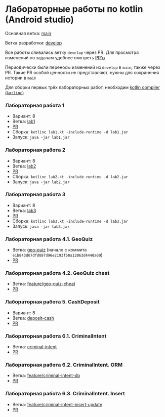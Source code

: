 # Лабораторные работы по kotlin (Android studio)

Основная ветка: [main](https://github.com/K33pQu13t/kotlic-first-steps/tree/main)

Ветка разработки: [develop](https://github.com/K33pQu13t/kotlic-first-steps/tree/develop)

Все работы сливались ветку `develop` через PR. Для просмотра изменений по задачам удобнее смотреть [PR'ы](https://github.com/K33pQu13t/kotlin-first-steps/pulls?q=is%3Apr+is%3Aclosed)

Периодически были переносы изменений из `develop` в `main`, также через PR. Такие PR особой ценности не представляют, нужны для сохранения истории в `main`

Для сборки первых трёх лабораторных работ, необходим [kotlin compiler (`kotlinc`)](https://github.com/JetBrains/kotlin/releases/tag/v2.1.21)

### Лабораторная работа 1

- Вариант: 8
- Ветка: [lab1](https://github.com/K33pQu13t/kotlic-first-steps/tree/lab1)
- [PR](https://github.com/K33pQu13t/kotlin-first-steps/pull/1)
- Сборка: `kotlinc lab1.kt -include-runtime -d lab1.jar`
- Запуск: `java -jar lab1.jar`

### Лабораторная работа 2

- Вариант: 8
- Ветка: [lab2](https://github.com/K33pQu13t/kotlic-first-steps/tree/lab2)
- [PR](https://github.com/K33pQu13t/kotlin-first-steps/pull/2)
- Сборка: `kotlinc lab2.kt -include-runtime -d lab2.jar`
- Запуск: `java -jar lab2.jar`

### Лабораторная работа 3

- Вариант: 8
- Ветка: [lab3](https://github.com/K33pQu13t/kotlic-first-steps/tree/lab3)
- [PR](https://github.com/K33pQu13t/kotlin-first-steps/pull/3)
- Сборка: `kotlinc lab3.kt -include-runtime -d lab3.jar`
- Запуск: `java -jar lab3.jar`

### Лабораторная работа 4.1. GeoQuiz

- Ветка: [geo-quiz](https://github.com/K33pQu13t/kotlic-first-steps/tree/geo-quiz) (начало с коммита `e1b843d07dfd087d96e2193f50a12063d4440a00`)
- [PR](https://github.com/K33pQu13t/kotlin-first-steps/pull/5)

### Лабораторная работа 4.2. GeoQuiz cheat

- Ветка: [feature/geo-quiz-cheat](https://github.com/K33pQu13t/kotlin-first-steps/tree/feature/geo-quiz-cheat)
- [PR](https://github.com/K33pQu13t/kotlin-first-steps/pull/7)

### Лабораторная работа 5. CashDeposit

- Вариант: 8
- Ветка: [deposit-cash](https://github.com/K33pQu13t/kotlin-first-steps/tree/deposit-cash)
- [PR](https://github.com/K33pQu13t/kotlin-first-steps/pull/10)

### Лабораторная работа 6.1. CriminalIntent

- Ветка: [criminal-intent](https://github.com/K33pQu13t/kotlin-first-steps/tree/criminal-intent)
- [PR](https://github.com/K33pQu13t/kotlin-first-steps/pull/12)

### Лабораторная работа 6.2. CriminalIntent. ORM

- Ветка: [feature/criminal-intent-db](https://github.com/K33pQu13t/kotlin-first-steps/tree/feature/criminal-intent-db)
- [PR](https://github.com/K33pQu13t/kotlin-first-steps/pull/14)

### Лабораторная работа 6.3. CriminalIntent. Insert

- Ветка: [feature/criminal-intent-insert-update](https://github.com/K33pQu13t/kotlin-first-steps/tree/feature/criminal-intent-insert-update)
- [PR](https://github.com/K33pQu13t/kotlin-first-steps/pull/16https://github.com/K33pQu13t/kotlin-first-steps/pull/16)
